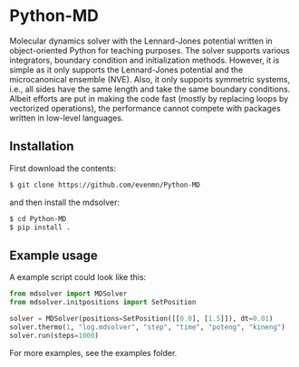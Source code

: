 # Python-MD
Molecular dynamics solver with the Lennard-Jones potential written in object-oriented Python for teaching purposes. The solver supports various integrators, boundary condition and initialization methods. However, it is simple as it only supports the Lennard-Jones potential and the microcanonical ensemble (NVE). Also, it only supports symmetric systems, i.e., all sides have the same length and take the same boundary conditions. Albeit efforts are put in making the code fast (mostly by replacing loops by vectorized operations), the performance cannot compete with packages written in low-level languages. 

## Installation
First download the contents:
``` bash
$ git clone https://github.com/evenmn/Python-MD
```
and then install the mdsolver:
``` bash
$ cd Python-MD
$ pip install .
```

## Example usage
A example script could look like this:
``` python
from mdsolver import MDSolver
from mdsolver.initpositions import SetPosition

solver = MDSolver(positions=SetPosition([[0.0], [1.5]]), dt=0.01)
solver.thermo(1, "log.mdsolver", "step", "time", "poteng", "kineng")
solver.run(steps=1000)
```

For more examples, see the examples folder.
